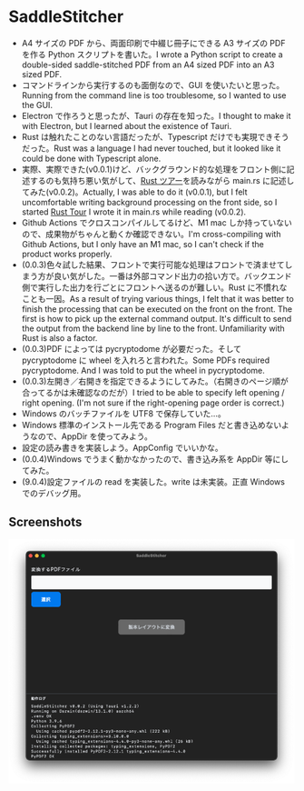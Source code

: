# SaddleStitcher

- A4 サイズの PDF から、両面印刷で中綴じ冊子にできる A3 サイズの PDF を作る Python スクリプトを書いた。I wrote a Python script to create a double-sided saddle-stitched PDF from an A4 sized PDF into an A3 sized PDF.
- コマンドラインから実行するのも面倒なので、GUI を使いたいと思った。Running from the command line is too troublesome, so I wanted to use the GUI.
- Electron で作ろうと思ったが、Tauri の存在を知った。I thought to make it with Electron, but I learned about the existence of Tauri.
- Rust は触れたことのない言語だったが、Typescript だけでも実現できそうだった。Rust was a language I had never touched, but it looked like it could be done with Typescript alone.
- 実際、実際できた(v0.0.1)けど、バックグラウンド的な処理をフロント側に記述するのも気持ち悪い気がして、[Rust ツアー](https://tourofrust.com/00_ja.html)を読みながら main.rs に記述してみた(v0.0.2)。Actually, I was able to do it (v0.0.1), but I felt uncomfortable writing background processing on the front side, so I started [Rust Tour](https://tourofrust.com/00_en.html) I wrote it in main.rs while reading (v0.0.2).
- Github Actions でクロスコンパイルしてるけど、M1 mac しか持っていないので、成果物がちゃんと動くか確認できない。I'm cross-compiling with Github Actions, but I only have an M1 mac, so I can't check if the product works properly.
- (0.0.3)色々試した結果、フロントで実行可能な処理はフロントで済ませてしまう方が良い気がした。一番は外部コマンド出力の拾い方で。バックエンド側で実行した出力を行ごとにフロントへ送るのが難しい。Rust に不慣れなことも一因。As a result of trying various things, I felt that it was better to finish the processing that can be executed on the front on the front. The first is how to pick up the external command output. It's difficult to send the output from the backend line by line to the front. Unfamiliarity with Rust is also a factor.
- (0.0.3)PDF によっては pycryptodome が必要だった。そして pycryptodome に wheel を入れろと言われた。Some PDFs required pycryptodome. And I was told to put the wheel in pycryptodome.
- (0.0.3)左開き／右開きを指定できるようにしてみた。（右開きのページ順が合ってるかは未確認なのだが）I tried to be able to specify left opening / right opening. (I'm not sure if the right-opening page order is correct.)
- Windows のバッチファイルを UTF8 で保存していた…。
- Windows 標準のインストール先である Program Files だと書き込めないようなので、AppDir を使ってみよう。
- 設定の読み書きを実装しよう。AppConfig でいいかな。
- (0.0.4)Windows でうまく動かなかったので、書き込み系を AppDir 等にしてみた。
- (9.0.4)設定ファイルの read を実装した。write は未実装。正直 Windows でのデバッグ用。

## Screenshots

![Main](https://github.com/miyabi-satoh/Tauri-NextTS-SaddleStitcher/blob/3f732f8cf584dadbc056cf88b97b05c8a9de5aef/screenshot.png?raw=true)
